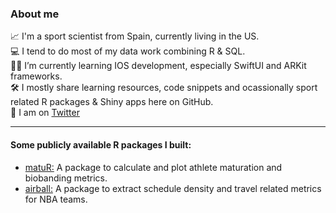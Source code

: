 
### About me

📈 I'm a sport scientist from Spain, currently living in the US.  
💻 I tend to do most of my data work combining R & SQL.  
🤳🏻 I’m currently learning IOS development, especially SwiftUI and ARKit frameworks.  
🛠 I mostly share learning resources, code snippets and ocassionally sport related R packages & Shiny apps here on GitHub.  
💬 I am on [Twitter](https://twitter.com/jfernandez__)  

***

#### Some publicly available R packages I built:

* [matuR:](https://github.com/josedv82/matuR) A package to calculate and plot athlete maturation and biobanding metrics.   
* [airball:](https://github.com/josedv82/airball) A package to extract schedule density and travel related metrics for NBA teams.   


